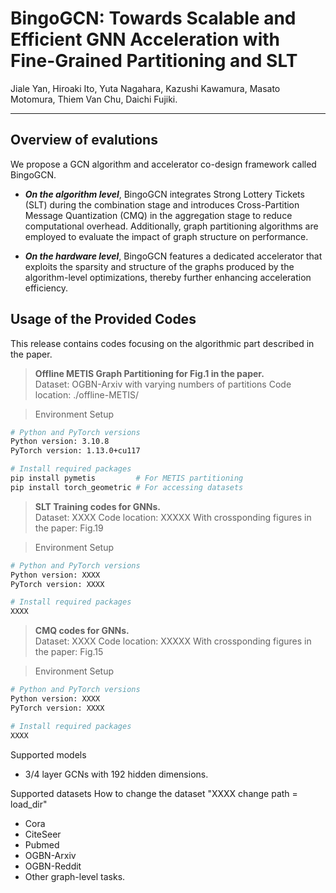 # BingoGCN: Towards Scalable and Efficient GNN Acceleration with Fine-Grained Partitioning and SLT

 
Jiale Yan, Hiroaki Ito, Yuta Nagahara, Kazushi Kawamura, Masato Motomura, Thiem Van Chu, Daichi Fujiki.

---

## Overview of evalutions

We propose a GCN algorithm and accelerator co-design framework called BingoGCN.

* ***On the algorithm level***, BingoGCN integrates Strong Lottery Tickets (SLT) during the combination stage and introduces Cross-Partition Message Quantization (CMQ) in the aggregation stage to reduce computational overhead. Additionally, graph partitioning algorithms are employed to evaluate the impact of graph structure on performance.

* ***On the hardware level***, BingoGCN features a dedicated accelerator that exploits the sparsity and structure of the graphs produced by the algorithm-level optimizations, thereby further enhancing acceleration efficiency.

 
## Usage of the Provided Codes

This release contains codes focusing on the algorithmic part described in the paper.

> **Offline METIS Graph Partitioning for Fig.1 in the paper.**  
> Dataset: OGBN-Arxiv with varying numbers of partitions
> Code location: ./offline-METIS/
 
> Environment Setup

```bash
# Python and PyTorch versions
Python version: 3.10.8
PyTorch version: 1.13.0+cu117

# Install required packages
pip install pymetis         # For METIS partitioning
pip install torch_geometric # For accessing datasets
```

> **SLT Training codes for GNNs.**  
> Dataset: XXXX
> Code location: XXXXX
> With crossponding figures in the paper: Fig.19
 
 
> Environment Setup

```bash
# Python and PyTorch versions
Python version: XXXX
PyTorch version: XXXX

# Install required packages
XXXX
```
 
> **CMQ codes for GNNs.**  
> Dataset: XXXX
> Code location: XXXXX
> With crossponding figures in the paper: Fig.15
 
 
> Environment Setup

```bash
# Python and PyTorch versions
Python version: XXXX
PyTorch version: XXXX

# Install required packages
XXXX
```

Supported models
- 3/4 layer GCNs with 192 hidden dimensions. 
 
Supported datasets
How to change the dataset "XXXX change path = load_dir"
- Cora
- CiteSeer
- Pubmed
- OGBN-Arxiv
- OGBN-Reddit
- Other graph-level tasks.
  
   